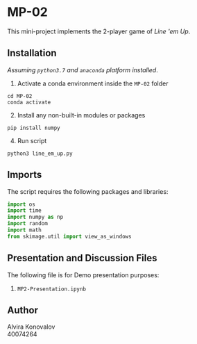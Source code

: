 # MP-02
This mini-project implements the 2-player game of <i>Line 'em Up</i>.

## Installation
*Assuming `python3.7` and `anaconda` platform installed*. <br>
1. Activate a conda environment inside the `MP-02` folder <br>
```shell
cd MP-02
conda activate
```

2. Install any non-built-in modules or packages<br>
```shell
pip install numpy
```
4. Run script<br>
```shell
python3 line_em_up.py
```
## Imports
The script requires the following packages and libraries:
```python
import os
import time
import numpy as np
import random
import math
from skimage.util import view_as_windows
```

## Presentation and Discussion Files
The following file is for Demo presentation purposes:
1. `MP2-Presentation.ipynb`

## Author
Alvira Konovalov<br>
40074264
